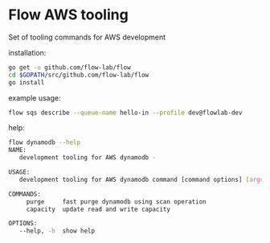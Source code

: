 # Flow AWS tooling
Set of tooling commands for AWS development

installation:
```bash
go get -u github.com/flow-lab/flow
cd $GOPATH/src/github.com/flow-lab/flow
go install
```

example usage:
```bash
flow sqs describe --queue-name hello-in --profile dev@flowlab-dev
```

help:
```bash
flow dynamodb --help
NAME:
   development tooling for AWS dynamodb -

USAGE:
   development tooling for AWS dynamodb command [command options] [arguments...]

COMMANDS:
     purge     fast purge dynamodb using scan operation
     capacity  update read and write capacity

OPTIONS:
   --help, -h  show help
```